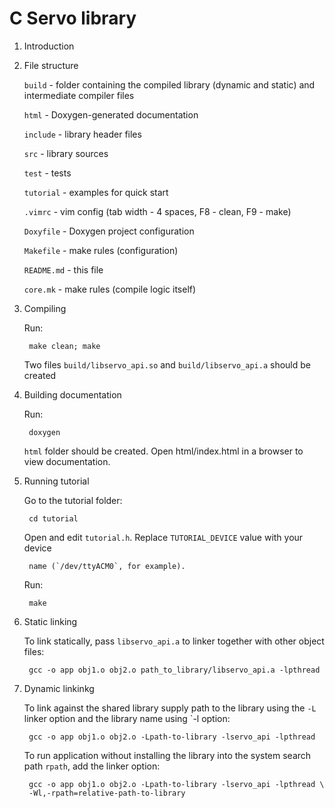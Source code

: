 # C Servo library

1. Introduction

2. File structure

    `build` - folder containing the compiled library (dynamic and static) and
              intermediate compiler files
        
    `html` - Doxygen-generated documentation
    
    `include` - library header files
    
    `src` - library sources
    
    `test` - tests
    
    `tutorial` - examples for quick start
    
    `.vimrc` - vim config (tab width - 4 spaces, F8 - clean, F9 - make)
    
    `Doxyfile` - Doxygen project configuration
    
    `Makefile` - make rules (configuration)
    
    `README.md` - this file
    
    `core.mk` - make rules (compile logic itself)

3. Compiling

    Run:
    
        make clean; make
        
    Two files `build/libservo_api.so` and `build/libservo_api.a` should be created

4. Building documentation

    Run:
    
        doxygen
        
    `html` folder should be created. Open html/index.html in a browser to view
    documentation.

5. Running tutorial

    Go to the tutorial folder:
    
        cd tutorial
        
    Open and edit `tutorial.h`. Replace `TUTORIAL_DEVICE` value with your device
    
        name (`/dev/ttyACM0`, for example).
        
    Run:
    
        make

6. Static linking

    To link statically, pass `libservo_api.a` to linker together with other 
    object files:
    
        gcc -o app obj1.o obj2.o path_to_library/libservo_api.a -lpthread
        
7. Dynamic linkinkg

    To link against the shared library supply path to the library using the `-L` linker
    option and the library name using `-l option:
    
        gcc -o app obj1.o obj2.o -Lpath-to-library -lservo_api -lpthread
        
    To run application without installing the library into the system search path
    `rpath`, add the linker option:
    
        gcc -o app obj1.o obj2.o -Lpath-to-library -lservo_api -lpthread \
        -Wl,-rpath=relative-path-to-library
